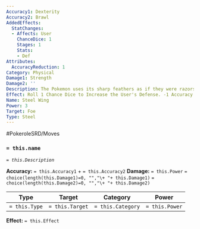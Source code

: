 ```yaml
---
Accuracy1: Dexterity
Accuracy2: Brawl
AddedEffects:
  StatChanges:
  - Affects: User
    ChanceDice: 1
    Stages: 1
    Stats:
    - Def
Attributes:
  AccuracyReduction: 1
Category: Physical
Damage1: Strength
Damage2: ''
Description: The Pokemon uses its sharp feathers as if they were razors.
Effect: Roll 1 Chance Dice to Increase the User's Defense. -1 Accuracy.
Name: Steel Wing
Power: 3
Target: Foe
Type: Steel
---
```


#PokeroleSRD/Moves

### `= this.name`
*`= this.Description`*

**Accuracy:** `= this.Accuracy1` + `= this.Accuracy2`
**Damage:** `= this.Power` `= choice(length(this.Damage1)=0, "","\+ "+ this.Damage1)` `= choice(length(this.Damage2)=0, "","\+ "+ this.Damage2)`

| Type          | Target          | Category          | Power          |
| ------------- | --------------- | ----------------  | -------------- |
| `= this.Type` | `= this.Target` | `= this.Category` | `= this.Power` | 

**Effect:** `= this.Effect`